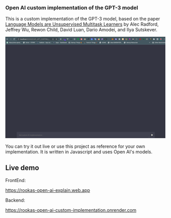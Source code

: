 ### Open AI custom implementation of the GPT-3 model

This is a custom implementation of the GPT-3 model, based on the paper [Language Models are Unsupervised Multitask Learners](https://cdn.openai.com/better-language-models/language_models_are_unsupervised_multitask_learners.pdf) by Alec Radford, Jeffrey Wu, Rewon Child, David Luan, Dario Amodei, and Ilya Sutskever.

<img src="img.png" width="500">

You can try it out live or use this project as reference for your own implementation. It is written in Javascript and uses Open AI's models.

## Live demo

FrontEnd:

https://rookas-open-ai-explain.web.app

Backend:

https://rookas-open-ai-custom-implementation.onrender.com

